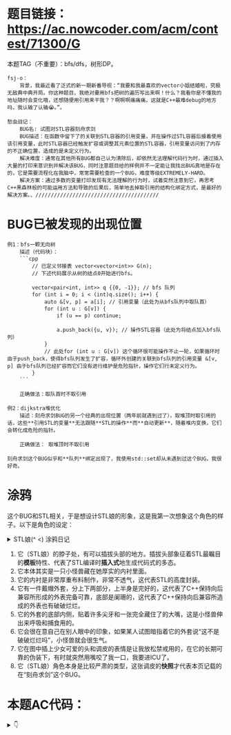 # 题目链接：https://ac.nowcoder.com/acm/contest/71300/G

本题TAG（不重要）：bfs/dfs，树形DP。

    fsj-o：
        背景，我最近看了泛式的新一期新番导视：“我要和我最喜欢的vector小姐结婚啦，究极无敌典中典开局。你这种题目，我绝对要用bfs把树的遍历写出来啊！什么？我看你是不懂我的地址随时会变化哦，还想随便用引用来干我？？啊啊啊痛痛痛，这就是C++最难debug的地方吗，我认输了认输😭。”。
    
    愁虫战记：
        BUG名: 试图对STL容器刻舟求剑
        BUG描述：在函数中留下了的关联到STL容器的引用变量，并在操作过STL容器后接着使用该引用变量，此时STL容器已经触发扩容或调整其元素位置的STL容器，引用变量访问到了内存的不正确位置，造成的是未定义行为。
        解决难度：通常在其他所有BUG都自己认为清除后，却依然无法理解代码行为时，通过插入大量的打印来意识到并解决该BUG，同时注意题目给的样例并不一定能让我找出BUG真地是存在的，它是需要流程化在我脑中，常常需要检查的一个BUG，难度等级EXTREMELY-HARD。
        解决方案：通过多数的变量打印发现有无法理解的行为时，试着突然注意到它，再思考C++黑森林般的可能运用方法和导致的后果后，简单地去掉取引用的结构化绑定方式，是最好的解决方案。、////////////////////////////////////////

# BUG已被发现的出现位置
    例1：bfs一颗无向树
        描述（代码块）：
        ```cpp
            // 已定义邻接表 vector<vector<int>> G(n); 
            // 下述代码展示从树的结点0开始进行bfs。
        
            vector<pair<int, int>> q {{0, -1}}; // bfs 队列
            for (int i = 0; i < (int)q.size(); i++) {
                auto &[v, p] = a[i]; // 引用变量（此处为从bfs队列中取队首）
                for (int u : G[v]) {
                    if (u == p) continue;
    
                    a.push_back({u, v}); // 操作STL容器（此处为将结点加入bfs队列）
                }
                // 此处for (int u : G[v]) 这个循环很可能操作不止一轮，如果循环时由于push_back，使得bfs队列发生了扩容，循环外创建的关联到bfs队列的引用变量 &[v, p] 由于bfs队列已经扩容而它们没有进行维护是危险指针，操作它们行未定义行为。
            }
        ```

        正确做法：取队首时不取引用

    例2：dijkstra堆优化
        描述：刻舟求剑BUG的另一个经典的出现位置（两年前就遇到过了），取堆顶时取引用的话，这些**引用STL的变量**无法跟随**STL的操作**而**自动更新**，随着堆内变换，它们会转化成危险的指针。
        
        正确做法： 取堆顶时不取引用

    刻舟求剑这个BUG似乎和**队列**绑定出现了，我使用std::set却从未遇到过这个BUG，我很好奇。

# 涂鸦

这个BUG和STL相关，于是想设计STL娘的形象，这是我第一次想象这个角色的样子。以下是角色的设定：

<details>
<summary>STL娘(^ <) 涂鸦日记</summary>

![相片](../medias/STL_MONSTER_Bug-Snapshot.png)
</details>

1. 它（STL娘）的脖子处，有可以插拔头部的地方。插拔头部象征着STL最瞩目的**模板**特性、代表了STL编译时**插入式**地生成代码式的多态。
5. 它本体其实是一只小怪兽藏在她厚实的内衬里面。
2. 它的内衬是非常厚重布料制作，非常不透气，这代表STL的高度封装。
3. 它有一件戴帽外套，分上下两部分，上半身是完好的，这代表了C++保持向后兼容所形成的外表完备可靠，底部是阑珊的，这代表了C++保持向后兼容所造成的外表也有破破烂烂。
4. 它的外套的底部内侧，贴着许多尖牙和一张完全藏住了的大嘴，这是小怪兽伸出来呼吸和捕食用的。
6. 它会很在意自己在别人眼中的印象，如果某人试图暗指着它的外套说“这不是破破烂烂吗”，小怪兽就会很生气。
4. 它在图中插上少女可爱的头和调皮的表情是让我放松禁戒用的，在它的长期可靠的伪装下，有时就突然用嘴咬了我一口，我要进ICU了。
5. 它（STL娘）角色本身是比较严肃的类型，这张调皮的**快照**才代表本页记载的在“刻舟求剑”这个BUG。


# 本题AC代码：
<details>
<summary> 👇 </summary>

```cpp
#include <bits/stdc++.h>

using namespace std;

int main() {
    ios::sync_with_stdio(0); cin.tie(0);

    int n;
    cin >> n;
    vector<vector<int>> G(n);
    for (int i = 0; i < n-1; i++) {
        int v, u;
        cin >> v >> u;
        --v; --u;
        G[v].push_back(u);
        G[u].push_back(v);
    }
    auto generatePairId = [id = 0] () mutable -> int { return id++; };
    vector<int> pairId(n, -1);
    auto dfs = [&] (auto&& self, int v, int p) -> void {
        for (int u : G[v]) {
            if (u == p) continue;
            self(self, u, v);
            if (pairId[u] == -1) {
                if (pairId[v] == -1) {
                    pairId[v] = pairId[u] = generatePairId();	
                } else {
                    cout << -1 << '\n';
                    exit(0);
                }
            }
        }
    };
    
    dfs(dfs, 0, -1);
    if (pairId[0] == -1) {
        cout << -1 << '\n';
        return 0;
    }
    
    string colors(n, '?');
    vector<pair<int, int>> q;
    q.push_back({0, -1}); // {结点编号，父亲编号} 
    colors[0] = 'R';
    for (int i = 0; i < (int)q.size(); i++) {
        auto [v, p] = q[i];  // 重要的是总是不对STL娘使用结构化绑定时取引用，它就几乎奈何不了我，它太优秀了。
        for (int u : G[v]) {
            if (u == p) continue;
            colors[u] = (pairId[v] == pairId[u] ? colors[v] : (colors[v] == 'R' ? 'B' : 'R'));
            q.push_back({u, v});
        }
    }
    
    cout << colors << '\n';
}
```
第一个dfs可以改成bfs吗，刚才觉得可以，现在觉得，应该，不能吧。

</details>
